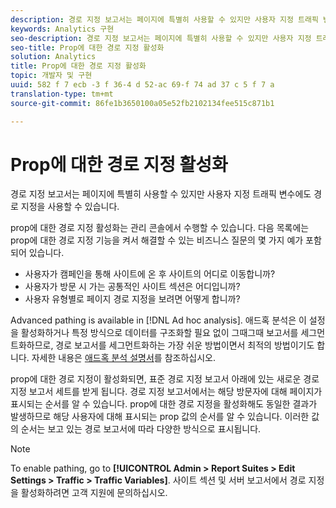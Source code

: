 ```yaml
---
description: 경로 지정 보고서는 페이지에 특별히 사용할 수 있지만 사용자 지정 트래픽 변수에도 경로 지정을 사용할 수 있습니다.
keywords: Analytics 구현
seo-description: 경로 지정 보고서는 페이지에 특별히 사용할 수 있지만 사용자 지정 트래픽 변수에도 경로 지정을 사용할 수 있습니다.
seo-title: Prop에 대한 경로 지정 활성화
solution: Analytics
title: Prop에 대한 경로 지정 활성화
topic: 개발자 및 구현
uuid: 582 f 7 ecb -3 f 36-4 d 52-ac 69-f 74 ad 37 c 5 f 7 a
translation-type: tm+mt
source-git-commit: 86fe1b3650100a05e52fb2102134fee515c871b1

---
```



# Prop에 대한 경로 지정 활성화

경로 지정 보고서는 페이지에 특별히 사용할 수 있지만 사용자 지정 트래픽 변수에도 경로 지정을 사용할 수 있습니다.

prop에 대한 경로 지정 활성화는 관리 콘솔에서 수행할 수 있습니다. 다음 목록에는 prop에 대한 경로 지정 기능을 켜서 해결할 수 있는 비즈니스 질문의 몇 가지 예가 포함되어 있습니다.

* 사용자가 캠페인을 통해 사이트에 온 후 사이트의 어디로 이동합니까?
* 사용자가 방문 시 가는 공통적인 사이트 섹션은 어디입니까?
* 사용자 유형별로 페이지 경로 지정을 보려면 어떻게 합니까?

Advanced pathing is available in [!DNL Ad hoc analysis]. 애드혹 분석은 이 설정을 활성화하거나 특정 방식으로 데이터를 구조화할 필요 없이 그때그때 보고서를 세그먼트화하므로, 경로 보고서를 세그먼트화하는 가장 쉬운 방법이면서 최적의 방법이기도 합니다. 자세한 내용은 [애드혹 분석 설명서](https://marketing.adobe.com/resources/help/en_US/dsc/)를 참조하십시오.

prop에 대한 경로 지정이 활성화되면, 표준 경로 지정 보고서 아래에 있는 새로운 경로 지정 보고서 세트를 받게 됩니다. 경로 지정 보고서에서는 해당 방문자에 대해 페이지가 표시되는 순서를 알 수 있습니다. prop에 대한 경로 지정을 활성화해도 동일한 결과가 발생하므로 해당 사용자에 대해 표시되는 prop 값의 순서를 알 수 있습니다. 이러한 값의 순서는 보고 있는 경로 보고서에 따라 다양한 방식으로 표시됩니다.

>[!NOTE]
>
>To enable pathing, go to **[!UICONTROL Admin &gt; Report Suites &gt; Edit Settings &gt; Traffic &gt; Traffic Variables]**. 사이트 섹션 및 서버 보고서에서 경로 지정을 활성화하려면 고객 지원에 문의하십시오.

